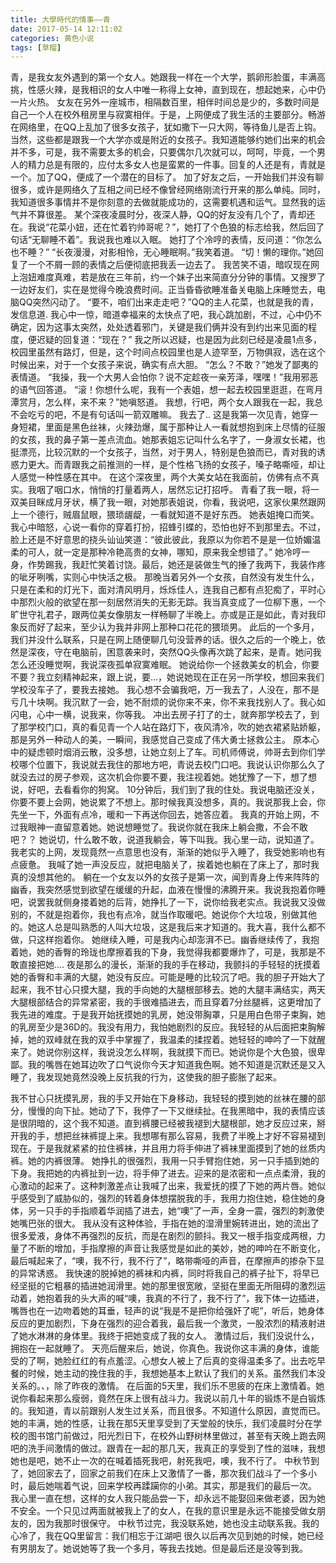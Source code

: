 ```yaml
---
title: 大學時代的情事——青
date: 2017-05-14 12:11:02
categories: 黄色小说
tags: [草榴]
---
```

青，是我女友外遇到的第一个女人。她跟我一样在一个大学，鹅卵形脸蛋，丰满高挑，性感火辣，是我相识的女人中唯一称得上女神，直到现在，想起她来，心中仍一片火热。
女友在另外一座城市，相隔数百里，相伴时间总是少的，多数时间是自己一个人在校外租房里与寂寞相伴。于是，上网便成了我生活的主要部分。畅游在网络里，在QQ上乱加了很多女孩子，犹如撒下一只大网，等待鱼儿是否上钩。当然，这些都是跟我一个大学亦或是附近的女孩子。我知道能够约她们出来的机会并不多，可是，我不需要太多的机会，只要偶尔几次就可以，呵呵，毕竟，一个男人的精力总是有限的，应付太多女人也是蛮累的一件事。回复的人还是有，青就是一个。加了QQ，便成了一个潜在的目标了。
加了好友之后，一开始我们并没有聊很多，或许是网络久了互相之间已经不像曾经网络刚流行开来的那么单纯。同时，我知道很多事情并不是你刻意的去做就能成功的，这需要机遇和运气。显然我的运气并不算很差。
某个深夜凌晨时分，夜深人静，QQ的好友没有几个了，青却还在。我说“花菜小妞，还在忙着钓帅哥呢？”，她打了个色狼的标志给我，然后回了句话“无聊睡不着”。我说我也难以入眠。
她打了个冷哼的表情，反问道：“你怎么也不睡？”
“长夜漫漫，对影相怜，无心睡眠啊。”我笑着道。
“切！懒的理你。”她回复了一个不屑一顾的表情之后便彻底把我丢一边去了。
我苦笑不语，暗叹现在网上泡妞难度真难，若是放在三年前，约一个妹子出来简直分分钟的事情。又搜罗了一边好友们，实在是觉得今晚浪费时间。正当昏昏欲睡准备关电脑上床睡觉去，电脑QQ突然闪动了。
“要不，咱们出来走走吧？”QQ的主人花菜，也就是我的青，发信息道.
我心中一惊，暗道幸福来的太快点了吧，我心跳加剧，不过，心中仍不确定，因为这事太突然，处处透着邪门，关键是我们俩并没有到约出来见面的程度，便迟疑的回复道：“现在？”
我之所以迟疑，也是因为此刻已经是凌晨1点多，校园里虽然有路灯，但是，这个时间点校园里也是人迹罕至，万物俱寂，选在这个时候出来，对于一个女孩子来说，确实有点大胆。
“怎么？不敢？”她发了鄙夷的表情道。
“我操，我一个大男人会怕你？说不定趁夜一亲芳泽，嘿嘿！”我用邪恶的语气回答道。
“滚！你想什么呢，我有一个表姐，想一起去校园里逛逛，在弯月潭赏月，怎么样，来不来？”她嗔怒道。
我想，行吧，两个女人跟我在一起，我总不会吃亏的吧，不是有句话叫一箭双雕嘛。
我去了..
这是我第一次见青，她穿一身短裙，里面是黑色丝袜，火辣劲爆，属于那种让人一看就想抱到床上尽情的征服的女孩，我的鼻子第一差点流血。她那表姐忘记叫什么名字了，一身淑女长裙，也挺漂亮，比较沉默的一个女孩子，当然，对于男人，特别是色狼而已，青对我的诱惑力更大。而青跟我之前推测的一样，是个性格飞扬的女孩子，嗓子略嘶哑，却让人感觉一种性感在其中。
在这个深夜里，两个大美女站在我面前，仿佛有点不真实。我咽了咽口水，悄悄的打量着两人，居然忘记打招呼。
青看了我一眼，将一双美目眯成月牙状，横了我一眼，对她那表姐说，你看，我说吧，这家伙果然跟网上一个德行，贼眉鼠眼，猥琐龌龊，一看就知道不是好东西。
她表姐掩口而笑。
我心中暗怒，心说一看你的穿着打扮，招蜂引蝶的，恐怕也好不到那里去。不过，脸上还是不好意思的挠头讪讪笑道：“彼此彼此，我原以为你若不是是一位娇媚温柔的可人，就一定是那种冷艳高贵的女神，哪知，原来我全想错了。”
她冷哼一身，作势踢我，我赶忙笑着讨饶。最后，她还是装做生气的捶了我两下，我装作疼的呲牙咧嘴，实则心中快活之极。
    那晚当着另外一个女孩，自然没有发生什么，只是在柔和的灯光下，面对清风明月，烁烁佳人，连我自己都有点犯痴了，平时心中那烈火般的欲望在那一刻居然消失的无影无踪。我当真变成了一位柳下惠，一个旷世守礼君子，跟两位美女像朋友一样畅聊了半晚上。亦或是正是如此，青对我印象反而好了起来，至少认为我并非网上那种口花花的猥琐男。
此后的一个多月，我们并没什么联系，只是在网上随便聊几句没营养的话。很久之后的一个晚上，依然是深夜，守在电脑前，困意袭来时，突然QQ头像再次跳了起来，是青。她问我怎么还没睡觉啊，我说深夜孤单寂寞难眠。
她说给你一个拯救美女的机会，你要不要？我立刻精神起来，跟上说，要...，她说她现在正在另一所学校，想回来我们学校没车子了，要我去接她。
我心想不会骗我吧，万一我去了，人没在，那不是亏几十块啊。我沉默了一会，她不耐烦的说你来不来，你不来我找别人了。我心如闪电，心中一横，说我来，你等我。
冲出去房子打了的士，就奔那学校去了，到了那学校门口，真的看见青一个人站在路灯下，夜风清冷，吹的她衣裙紧贴娇躯，那是另外一种动人的美，一瞬间，我感觉自己变成了伟大勇士拯救公主。
原本心中的疑虑顿时烟消云散，没多想，让她立刻上了车。司机师傅说，帅哥去到你们学校哪个位置下，我说就去我住的那地方吧，青说去校门口吧。我说认识你那么久了就没去过的房子参观，这次机会你要不要，我注视着她。她犹豫了一下，想了想说，好吧，去看看你的狗窝。
10分钟后，我们到了我的住处。我说电脑还没关，你要不要上会网，她说累了不想上。那时候我真没想多，真的。我说那我上会，你先坐一下，外面有点冷，暖和一下再送你回去，她答应着。
我真的开始上网，不过我眼神一直留意着她。她说想睡觉了。我说你就在我床上躺会撒，不会不敢吧？？
她说切，什么敢不敢，说道我躺会，等下叫我。我心里一动，说知道了。我老实的上网，发现竟然一点意思也没有，渐渐的她似乎入睡了，我受她影响也有点疲惫。
我喊了她一声没反应，就把电脑关了，挨着她也躺在了床上了，那时我真的没想其他的。
躺在一个女友以外的女孩子是第一次，闻到青身上传来阵阵的幽香，我突然感觉到欲望在缓缓的升起，血液在慢慢的沸腾开来。我说我抱着你睡吧，说罢我就侧身搂着她的后背，她挣扎了一下，说你给我老实点。我说我又没做别的，不就是抱着你，我也有点冷，就当作取暖吧。她说你个大垃圾，别做其他的。她这人总是叫熟悉的人叫大垃圾，这是我后来才知道的。我大喜，我什么都不做，只这样抱着你。
她继续入睡，可是我内心却澎湃不已。幽香继续传了，我抱着她，她的香臀的玲珑也摩擦着我的下身，我觉得我都要爆炸了，可是，我那是不敢直接把她....
夜是那么的漫长，渐渐的我的手在移动，我颤抖的手轻轻的抚摸着她的香臀和丰满的大腿，她没有反应。可能是睡的比较沉了吧。我的胆子开始大了起来，我不甘心只摸大腿，我的手向她的大腿根部移去。她的大腿丰满结实，两天大腿根部结合的异常紧密，我的手很难插进去，而且穿着7分丝腿裤，这更增加了我先进的难度。于是我开始抚摸她的乳房，她没带胸罩，只是用白色带子束胸，她的乳房至少是36D的。我没有用力，我怕她剧烈的反应。我轻轻的从后面把束胸解掉，她的双峰就在我的双手中掌握了，我温柔的揉捏着。她轻轻的呻吟了一下就醒来了。她说你别这样，我说没怎么样啊，我就摸下而已。她说你是个大色狼，很卑鄙。我的嘴唇在她耳边吹了口气说你今天才知道我色啊。她不知道是沉默还是又入睡了，我发现她竟然没晚上反抗我的行为，这使我的胆子膨胀了起来。

我不甘心只抚摸乳房，我的手又开始在下身移动，我轻轻的摸到她的丝袜在腰的部分，慢慢的向下扯。她动了下，我停了一下又继续扯。在我黑暗中，我的表情应该是很阴暗的，这个我不知道。直到裤腰已经被我褪到大腿根部，她才反应过来，掰开我的手，想把丝袜裤提上来。我想哪有那么容易，我费了半晚上才好不容易褪到现在。于是我就紧紧的拉住裤袜，并且用力将手伸进了裤袜里面摸到了她的丝质内裤。她的内裤很薄。
她挣扎的很强烈，我用一只手臂抱住她，另一只手插到她的下身。我把她的内裤扯到一边，将手伸了进去。迎来的是浓密和一点点柔滑，我的心激动的起来了。这种刺激差点让我喊了出来，我爱抚的摸了下她的两片唇。她似乎感受到了威胁似的，强烈的转着身体想摆脱我的手，我用力抱住她，稳住她的身体，另一只手的手指顺着华润插了进去，她“噢”了一声，全身一震，强烈的刺激使她嘴巴张的很大。
我从没有这种体验，手指在她的湿滑里婉转进出，她的流出了很多爱液，身体不再强烈的反抗，而是在剧烈的颤抖。我又一根手指变成两根，力量了不断的增加，手指摩擦的声音让我感觉是如此的美妙，她的呻吟在不断变化，最后喊起来了，“噢，我不行，我不行了”，略带嘶哑的声音，在摩擦声的掺杂下显的异常诱惑。
我快速的脱掉她的裤袜和内裤，同时将我自己的裤子扯下，将早已经坚挺的它粗暴的插进她润滑里。她的那里很宽敞，坚挺在里面无所阻碍的激烈运动着，她抱着我的头大声的喊“噢，我真的不行了，我不行了”，我下体一边插进，嘴唇也在一边吻着她的耳垂，轻声的说“我是不是把你给强奸了呢”，听后，她身体反应的更加剧烈，下身在强烈的迎合着我，最后我一个激灵，一股浓烈的精液射进了她水淋淋的身体里。我终于把她变成了我的女人。
激情过后，我们没说什么，拥抱在一起就睡了。
天亮后醒来后，她说，你真色。我说你这丰满的身体，谁能受的了啊，她脸红红的有点羞涩。心想女人被上了后真的变得温柔多了。出去吃早餐的时候，她主动的挽住我的手，我想她基本上默认了我们的关系。虽然我们本没关系的。、，除了昨夜的激情。
在后面的5天里，我们乐不思疲的在床上激情着。她说你看起来那么瘦弱，竟然在床上很有战斗力。我说以前几十年的锻炼不是白锻炼的。我知道，青以前跟别人发生过关系，而且很多。不知道什么原因，直觉而已。
她的丰满，她的性感，让我在那5天里享受到了天堂般的快乐，我们凌晨时分在学校的图书馆门前做过，阳光烈日下，在校外山野树林里做过，甚至有天晚上跑去网吧的洗手间激情的做过。跟青在一起的那几天，我真正的享受到了性的滋味，我想她也是吧，她不止一次的在喊着插死我吧，射死我吧，噢，我不行了。
中秋节到了，她回家去了，回家之前我们在床上又激情了一番，那次我们战斗了一个多小时，最后她喘着气说，回来学校再蹂躏你的小弟。其实，那是我们的最后一次。
我心里一直在想，这样的女人我只能品尝一下，却永远不能娶回来做老婆，因为她不安全。一个只见过两面就被我上了的女人，在我的意识里是永远不能接受做女朋友的，因为我那时很保守。
中秋节过完，我没联系她，她也没主动联系我。我的心冷了，我在QQ里留言：我们相忘于江湖吧
很久以后再次见到她的时候，她已经有男朋友了。她说她等了我一个多月，等我去找她。但是最后还是没等到我。